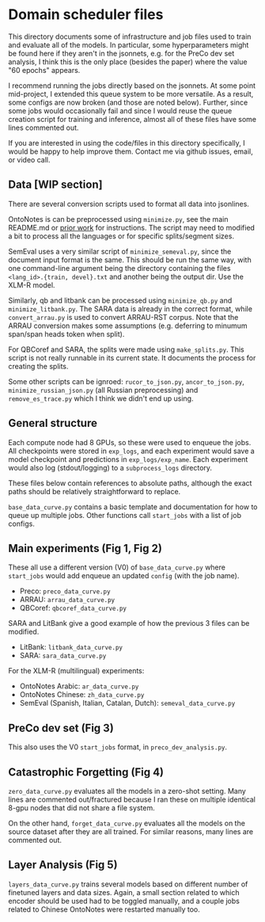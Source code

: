 # Domain scheduler files

This directory documents some of infrastructure and job files used to train and evaluate all 
of the models. In particular, some hyperparameters might be found here if they aren't in 
the jsonnets, e.g. for the PreCo dev set analysis, I think this is the only place (besides the 
paper) where the value "60 epochs" appears. 

I recommend running the jobs directly based on the jsonnets. At some point mid-project, 
I extended this queue system to be more versatile. As a result, some configs 
are now broken (and those are noted below). Further, since some jobs would occasionally 
fail and since I would reuse the queue creation script for training and inference, almost
all of these files have some lines commented out.

If you are interested in using the code/files in this directory specifically, I would be 
happy to help improve them. Contact me via github issues, email, or video call.


## Data [WIP section]

There are several conversion scripts used to format all data into jsonlines. 

OntoNotes is can be preprocessed using `minimize.py`, see the main README.md or [prior work](https://github.com/mandarjoshi90/coref) for instructions. The script may need to modified a bit to process all the languages or for specific splits/segment sizes.

SemEval uses a very similar script of `minimize_semeval.py`, since the document input format is the same. This should be run the same way, with one command-line argument being the directory containing the files `<lang_id>.{train, devel}.txt` and another being the output dir. Use the XLM-R model.

Similarly, qb and litbank can be processed using `minimize_qb.py` and `minimize_litbank.py`. The SARA data is already in the correct format, while `convert_arrau.py` is used to convert ARRAU-RST corpus. Note that the ARRAU conversion makes some assumptions (e.g. deferring to minumum span/span heads token when split).

For QBCoref and SARA, the splits were made using `make_splits.py`. This script is not really runnable in its current state. It documents the process for creating the splits.

Some other scripts can be ignroed: `rucor_to_json.py`, `ancor_to_json.py`, `minimize_russian_json.py` (all Russian preprocessing) and `remove_es_trace.py` which I think we didn't end up using.

## General structure

Each compute node had 8 GPUs, so these were used to enqueue the jobs.
All checkpoints were stored in `exp_logs`, and each experiment would save a 
model checkpoint and predictions in `exp_logs/exp_name`. Each experiment
would also log (stdout/logging) to a `subprocess_logs` directory.

These files below contain references to absolute paths, although the
exact paths should be relatively straightforward to replace.

`base_data_curve.py` contains a basic template and documentation for how to queue up multiple jobs. Other functions call `start_jobs` with a list of job configs.

## Main experiments (Fig 1, Fig 2)

These all use a different version (V0) of `base_data_curve.py` where `start_jobs` would add enqueue an updated `config` (with the job name). 

* Preco: `preco_data_curve.py`
* ARRAU: `arrau_data_curve.py`
* QBCoref: `qbcoref_data_curve.py`

SARA and LitBank give a good example of how the previous 3 files can be modified.
* LitBank: `litbank_data_curve.py`
* SARA: `sara_data_curve.py`

For the XLM-R (multilingual) experiments:

* OntoNotes Arabic: `ar_data_curve.py`
* OntoNotes Chinese: `zh_data_curve.py`
* SemEval (Spanish, Italian, Catalan, Dutch): `semeval_data_curve.py`

## PreCo dev set (Fig 3)

This also uses the V0 `start_jobs` format, in `preco_dev_analysis.py`.

## Catastrophic Forgetting (Fig 4)

`zero_data_curve.py` evaluates all the models in a zero-shot 
setting. Many lines are commented out/fractured because I ran these on multiple 
identical 8-gpu nodes that did not share a file system.

On the other hand, `forget_data_curve.py` evaluates all the models on the 
source dataset after they are all trained. For similar reasons, many lines 
are commented out.

## Layer Analysis (Fig 5)

`layers_data_curve.py` trains several models based on different number 
of finetuned layers and data sizes. Again, a small section related to 
which encoder should be used had to be toggled manually, and a couple 
jobs related to Chinese OntoNotes were restarted manually too.

